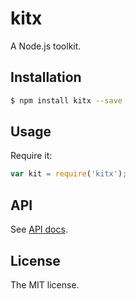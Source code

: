 # kitx
A Node.js toolkit.

## Installation

```sh
$ npm install kitx --save
```

## Usage

Require it:

```js
var kit = require('kitx');
```

## API
See [API docs](http://doxmate.cool/JacksonTian/kitx/api.html).

## License
The MIT license.
